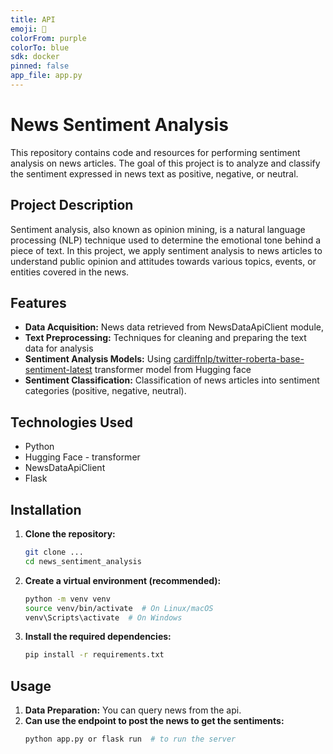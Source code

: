 ```yaml
---
title: API
emoji: 🐢
colorFrom: purple
colorTo: blue
sdk: docker
pinned: false
app_file: app.py
---
```


# News Sentiment Analysis

This repository contains code and resources for performing sentiment analysis on news articles. The goal of this project is to analyze and classify the sentiment expressed in news text as positive, negative, or neutral.

## Project Description

Sentiment analysis, also known as opinion mining, is a natural language processing (NLP) technique used to determine the emotional tone behind a piece of text. In this project, we apply sentiment analysis to news articles to understand public opinion and attitudes towards various topics, events, or entities covered in the news.

## Features

* **Data Acquisition:**  News data retrieved from NewsDataApiClient module,
* **Text Preprocessing:** Techniques for cleaning and preparing the text data for analysis
* **Sentiment Analysis Models:** Using [cardiffnlp/twitter-roberta-base-sentiment-latest](https://huggingface.co/cardiffnlp/twitter-roberta-base-sentiment) transformer model from Hugging face
* **Sentiment Classification:** Classification of news articles into sentiment categories (positive, negative, neutral).

## Technologies Used

* Python
* Hugging Face - transformer
* NewsDataApiClient
* Flask

## Installation

1.  **Clone the repository:**
    ```bash
    git clone ...
    cd news_sentiment_analysis
    ```
2.  **Create a virtual environment (recommended):**
    ```bash
    python -m venv venv
    source venv/bin/activate  # On Linux/macOS
    venv\Scripts\activate  # On Windows
    ```
3.  **Install the required dependencies:**
    ```bash
    pip install -r requirements.txt
    ```

## Usage

1.  **Data Preparation:** You can query news from the api.
2.  **Can use the endpoint to post the news to get the sentiments:**
    ```bash
    python app.py or flask run  # to run the server
    ```
